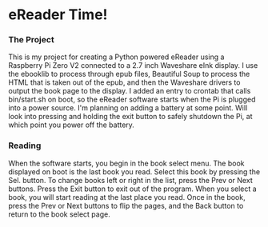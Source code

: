 # eReader Time! #

### The Project ###
This is my project for creating a Python powered eReader using a Raspberry Pi Zero V2 connected to a 2.7 inch Waveshare eInk display. I use the ebooklib to process through epub files, Beautiful Soup to process the HTML that is taken out of the epub, and then the Waveshare drivers to output the book page to the display.
I added an entry to crontab that calls bin/start.sh on boot, so the eReader software starts when the Pi is plugged into a power source. I'm planning on adding a battery at some point. Will look into pressing and holding the exit button to safely shutdown the Pi, at which point you power off the battery.

### Reading ###
When the software starts, you begin in the book select menu. The book displayed on boot is the last book you read. Select this book by pressing the Sel. button. To change books left or right in the list, press the Prev or Next buttons. Press the Exit button to exit out of the program. When you select a book, you will start reading at the last place you read. Once in the book, press the Prev or Next buttons to flip the pages, and the Back button to return to the book select page. 


